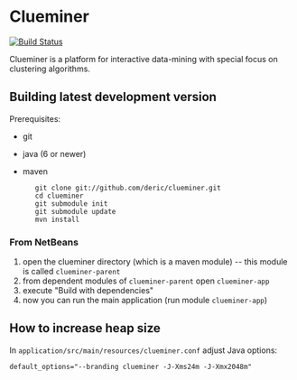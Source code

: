 # Clueminer

[![Build Status](https://travis-ci.org/deric/clueminer.png?branch=master)](https://travis-ci.org/deric/clueminer)

Clueminer is a platform for interactive data-mining with special focus on clustering algorithms.


## Building latest development version

Prerequisites:

   * git
   * java (6 or newer)
   * maven


            git clone git://github.com/deric/clueminer.git
            cd clueminer
            git submodule init
            git submodule update
            mvn install

### From NetBeans

   1. open the clueminer directory (which is a maven module) -- this module is called `clueminer-parent`
   2. from dependent modules of `clueminer-parent` open `clueminer-app`
   3. execute "Build with dependencies"
   4. now you can run the main application (run module `clueminer-app`)

## How to increase heap size

In `application/src/main/resources/clueminer.conf` adjust Java options:

    default_options="--branding clueminer -J-Xms24m -J-Xmx2048m"